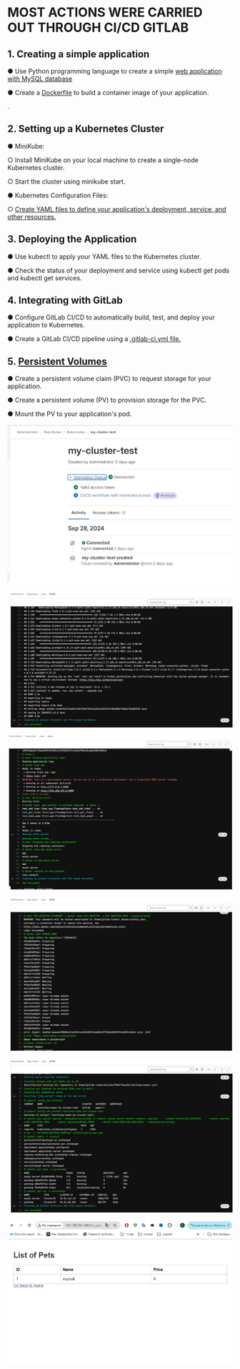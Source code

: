 # MOST ACTIONS WERE CARRIED OUT THROUGH CI/CD GITLAB
## 1. Creating a simple application

●      Use Python programming language to create a simple [web application with MySQL database](https://github.com/Visemir/step4-kuber/tree/main/src)

●      Create a [Dockerfile](https://github.com/Visemir/step4-kuber/blob/main/src/Dockerfile) to build a container image of your application.

.

## 2. Setting up a Kubernetes Cluster

●      MiniKube:

○      Install MiniKube on your local machine to create a single-node Kubernetes cluster.

○      Start the cluster using minikube start.

●      Kubernetes Configuration Files:

○      [Create YAML files to define your application's deployment, service, and other resources.](https://github.com/Visemir/step4-kuber/tree/main/cluster)

## 3. Deploying the Application

●      Use kubectl to apply your YAML files to the Kubernetes cluster.

●      Check the status of your deployment and service using kubectl get pods and kubectl get services.

## 4. Integrating with GitLab

●      Configure GitLab CI/CD to automatically build, test, and deploy your application to Kubernetes.

●      Create a GitLab CI/CD pipeline using a [.gitlab-ci.yml file.](https://github.com/Visemir/step4-kuber/blob/main/.gitlab-ci.yml)

## 5. [Persistent Volumes](https://github.com/Visemir/step4-kuber/blob/main/cluster/add-volumes.yaml)

●      Create a persistent volume claim (PVC) to request storage for your application.

●      Create a persistent volume (PV) to provision storage for the PVC.

●      Mount the PV to your application's pod.

![](https://github.com/Visemir/step4-kuber/blob/main/image/cluster.jpg)

![](https://github.com/Visemir/step4-kuber/blob/main/image/build.jpg)

![](https://github.com/Visemir/step4-kuber/blob/main/image/test.jpg)

![](https://github.com/Visemir/step4-kuber/blob/main/image/push.jpg)

![](https://github.com/Visemir/step4-kuber/blob/main/image/deploy.jpg)

![](https://github.com/Visemir/step4-kuber/blob/main/image/site.jpg)





